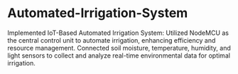 # Automated-Irrigation-System
Implemented IoT-Based Automated Irrigation System: Utilized NodeMCU as the central control unit to automate irrigation, enhancing efficiency and resource management. Connected soil moisture, temperature, humidity, and light sensors to collect and analyze real-time environmental data for optimal irrigation. 
